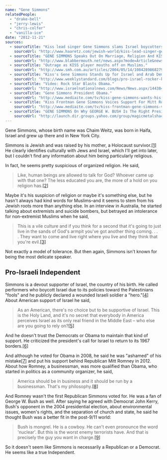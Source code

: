 ```yaml
---
name: "Gene Simmons"
relatedPeople:
  - "drake-bell"
  - "jerry-lewis"
  - "chris-colfer"
  - "vanilla-ice"
date: "2012-11-21"
sources:
  - sourceTitle: "Kiss lead singer Gene Simmons slams Israel boycotters."
    sourceUrl: "http://www.haaretz.com/jewish-world/kiss-lead-singer-gene-simmons-slams-israel-boycotters-1.351197"
  - sourceTitle: "GENE SIMMONS Speaks Out On Marriage, Religion And KISS."
    sourceUrl: "http://www.blabbermouth.net/news.aspx?mode=Article&newsitemID=7146"
  - sourceTitle: "Outrage as KISS player mouths off on Muslims."
    sourceUrl: "http://www.smh.com.au/articles/2004/05/14/1084289868279.html"
  - sourceTitle: "Kiss's Gene Simmons Stands Up for Israel and Arab Democracy Movements."
    sourceUrl: "http://www.weeklystandard.com/blogs/pro-israel-rocker-kiss-s-gene-simmons-stands-israel-and-arab-democracy-movements_555419.html"
  - sourceTitle: "Video: Rock Star Blasts Obama."
    sourceUrl: "http://www.israelnationalnews.com/News/News.aspx/144384#.UKfOrofAdf0"
  - sourceTitle: "Gene Simmons President Obama."
    sourceUrl: "http://www.mediaite.com/tv/kiss-gene-simmons-wants-his-vote-for-obama-back-i-fell-victim-to-the-charm/"
  - sourceTitle: "Kiss Frontman Gene Simmons Voices Support For Mitt Romney, Regrets Voting For Obama In '08."
    sourceUrl: "http://www.mediaite.com/tv/kiss-frontman-gene-simmons-voices-support-for-mitt-romney-regrets-voting-for-obama-in-08/"
  - sourceTitle: "GENE SIMMONS On Why GEORGE W. BUSH Is The Right President For America."
    sourceUrl: "http://launch.dir.groups.yahoo.com/group/magicmetalshack/message/7141?var=1"
---
```


Gene Simmons, whose birth name was Chaim Weitz, was born in Haifa, Israel and grew up there and in New York City.

Simmons is Jewish and was raised by his mother, a Holocaust survivor.<a class="source-citation" href="#http://www.haaretz.com/jewish-world/kiss-lead-singer-gene-simmons-slams-israel-boycotters-1.351197" title="Kiss lead singer Gene Simmons slams Israel boycotters.">[1]</a> He clearly identifies culturally with Jews and Israel, which I'll get into later, but I couldn't find any information about him being particularly religious.

In fact, he seems pretty suspicious of organized religion. He said,

>Like, human beings are allowed to talk for God? Whoever came up with that one? The less educated you are, the more of a hold on you religion has.<a class="source-citation" href="#http://www.blabbermouth.net/news.aspx?mode=Article&newsitemID=7146" title="GENE SIMMONS Speaks Out On Marriage, Religion And KISS.">[2]</a>

Maybe it's his suspicion of religion or maybe it's something else, but he hasn't always had kind words for Muslims–and it seems to stem from his Jewish roots more than anything else. In an interview in Australia, he started talking about extremists and suicide bombers, but betrayed an intolerance for non-extremist Muslims when he said,

>This is a vile culture and if you think for a second that it's going to just live in the sands of God's armpit you've got another thing coming. . . . They want to come and live right where you live and they think that you're evil.<a class="source-citation" href="#http://www.smh.com.au/articles/2004/05/14/1084289868279.html" title="Outrage as KISS player mouths off on Muslims.">[3]</a>

Not exactly a model of tolerance. But then again, Simmons isn't known for being the most delicate speaker.


## Pro-Israeli Independent

Simmons is a devout supporter of Israel, the country of his birth. He called performers who boycott Israel due to its policies toward the Palestinians "fools" and he publicly declared a wounded Israeli soldier a "hero."<a class="source-citation" href="#http://www.haaretz.com/jewish-world/kiss-lead-singer-gene-simmons-slams-israel-boycotters-1.351197" title="Kiss lead singer Gene Simmons slams Israel boycotters.">[4]</a> About American support of Israel he said,

>As an American, there's no choice but to be supportive of Israel. This is the Holy Land, and it's no secret that everybody in America perceives Israel as its only real friend in the Middle East – who else are you going to rely on?<a class="source-citation" href="#http://www.weeklystandard.com/blogs/pro-israel-rocker-kiss-s-gene-simmons-stands-israel-and-arab-democracy-movements_555419.html" title="Kiss&apos;s Gene Simmons Stands Up for Israel and Arab Democracy Movements.">[5]</a>

And he doesn't trust the Democrats or Obama to maintain that kind of support. He criticized the president's call for Israel to return to its 1967 borders.<a class="source-citation" href="#http://www.israelnationalnews.com/News/News.aspx/144384#.UKfOrofAdf0" title="Video: Rock Star Blasts Obama.">[6]</a>

And although he voted for Obama in 2008, he said he was "ashamed" of his mistake<a class="source-citation" href="#http://www.mediaite.com/tv/kiss-gene-simmons-wants-his-vote-for-obama-back-i-fell-victim-to-the-charm/" title="Gene Simmons President Obama.">[7]</a> and put his support behind Republican Mitt Romney in 2012. About how Romney, a businessman, was more qualified than Obama, who started in politics as a community organizer, he said,

>America should be in business and it should be run by a businessman. That's my philosophy.<a class="source-citation" href="#http://www.mediaite.com/tv/kiss-frontman-gene-simmons-voices-support-for-mitt-romney-regrets-voting-for-obama-in-08/" title="Kiss Frontman Gene Simmons Voices Support For Mitt Romney, Regrets Voting For Obama In &apos;08.">[8]</a>

And Romney wasn't the first Republican Simmons voted for. He was a fan of George W. Bush as well. After saying he agreed with Democrat John Kerry, Bush's opponent in the 2004 presidential election, about environmental issues, women's rights, and the separation of church and state, he said he thought Bush was a better fit in the post-9/11 world:

>Bush is mongrel. He is a cowboy. He can't even pronounce the word 'nuclear'. But this is the worst enemy terrorists have. And that is precisely the guy you want in charge.<a class="source-citation" href="#http://launch.dir.groups.yahoo.com/group/magicmetalshack/message/7141?var=1" title="GENE SIMMONS On Why GEORGE W. BUSH Is The Right President For America.">[9]</a>

So it doesn't seem like Simmons is necessarily a Republican or a Democrat. He seems like a true Independent.
